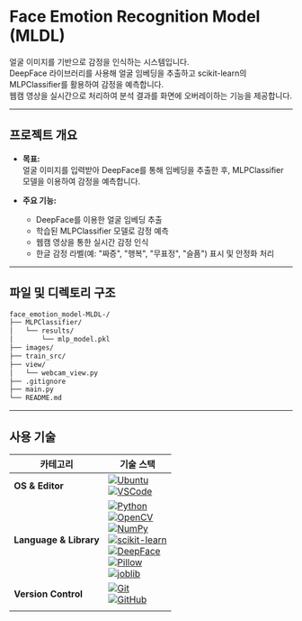 # Face Emotion Recognition Model (MLDL)

얼굴 이미지를 기반으로 감정을 인식하는 시스템입니다.  
DeepFace 라이브러리를 사용해 얼굴 임베딩을 추출하고 scikit-learn의 MLPClassifier를 활용하여 감정을 예측합니다.  
웹캠 영상을 실시간으로 처리하여 분석 결과를 화면에 오버레이하는 기능을 제공합니다.

---

## 프로젝트 개요

- **목표:**  
  얼굴 이미지를 입력받아 DeepFace를 통해 임베딩을 추출한 후, MLPClassifier 모델을 이용하여 감정을 예측합니다.

- **주요 기능:**  
  - DeepFace를 이용한 얼굴 임베딩 추출  
  - 학습된 MLPClassifier 모델로 감정 예측  
  - 웹캠 영상을 통한 실시간 감정 인식  
  - 한글 감정 라벨(예: "짜증", "행복", "무표정", "슬픔") 표시 및 안정화 처리

---

## 파일 및 디렉토리 구조
```bash
face_emotion_model-MLDL-/
├── MLPClassifier/
│   └── results/
│       └── mlp_model.pkl
├── images/
├── train_src/
├── view/
│   └── webcam_view.py
├── .gitignore
├── main.py
└── README.md
```

---

## 사용 기술
| **카테고리**           | **기술 스택**                                                                                                                                                                                                                                                                                         |
|------------------------|--------------------------------------------------------------------------------------------------------------------------------------------------------------------------------------------------------------------------------------------------------------------------------------------------------|
| **OS & Editor**        | [![Ubuntu](https://img.shields.io/badge/OS-Ubuntu-E95420?style=flat-square&logo=Ubuntu&logoColor=white)](https://ubuntu.com/) <br> [![VSCode](https://img.shields.io/badge/Editor-VSCode-007ACC?style=flat-square&logo=VisualStudioCode&logoColor=white)](https://code.visualstudio.com/)  |
| **Language & Library** | [![Python](https://img.shields.io/badge/Python-Python?style=flat-square&logo=Python&logoColor=white)](https://www.python.org/) <br> [![OpenCV](https://img.shields.io/badge/OpenCV-OpenCV?style=flat-square&logo=OpenCV&logoColor=white)](https://opencv.org/) <br> [![NumPy](https://img.shields.io/badge/NumPy-NumPy?style=flat-square&logo=NumPy&logoColor=white)](https://numpy.org/) <br> [![scikit-learn](https://img.shields.io/badge/scikit--learn-scikit--learn?style=flat-square&logo=scikit-learn&logoColor=white)](https://scikit-learn.org/) <br> [![DeepFace](https://img.shields.io/badge/DeepFace-DeepFace?style=flat-square)](https://github.com/serengil/deepface) <br> [![Pillow](https://img.shields.io/badge/Pillow-Pillow?style=flat-square&logo=Pillow&logoColor=white)](https://python-pillow.org/) <br> [![joblib](https://img.shields.io/badge/joblib-joblib?style=flat-square)](https://joblib.readthedocs.io/) |
| **Version Control**    | [![Git](https://img.shields.io/badge/Git-Git?style=flat-square&logo=Git&logoColor=white)](https://git-scm.com/) <br> [![GitHub](https://img.shields.io/badge/Repo-GitHub?style=flat-square&logo=GitHub&logoColor=white)](https://github.com/)                                                                                       |
                                                                                                                     |

